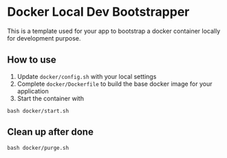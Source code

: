 # Docker Local Dev Bootstrapper 

This is a template used for your app to bootstrap a docker container locally for development purpose.

## How to use

1. Update `docker/config.sh` with your local settings
2. Complete `docker/Dockerfile` to build the base docker image for your application
3. Start the container with

```
bash docker/start.sh
```
## Clean up after done

```
bash docker/purge.sh
```